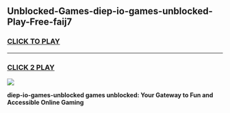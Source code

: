 
## Unblocked-Games-diep-io-games-unblocked-Play-Free-faij7
<h3>
<a href="https://premium76.site?title=diep-io-games-unblocked&ref=15A">CLICK TO PLAY</a></h3>
<hr>

<h3>
<a href="https://premium76.site?title=diep-io-games-unblocked&ref=15A">CLICK 2 PLAY</a>
  
</h3>

<a href="https://premium76.site?title=diep-io-games-unblocked&ref=15A"><img src="https://clearcache.store/games.png"></a>


**diep-io-games-unblocked games unblocked: Your Gateway to Fun and Accessible Online Gaming**
